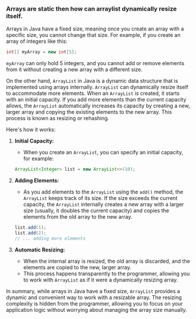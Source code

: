 ### Arrays are static then how can arraylist dynamically resize itself.

Arrays in Java have a fixed size, meaning once you create an array with a specific size, you cannot change that size. For example, if you create an array of integers like this:

```java
int[] myArray = new int[5];
```

`myArray` can only hold 5 integers, and you cannot add or remove elements from it without creating a new array with a different size.

On the other hand, `ArrayList` in Java is a dynamic data structure that is implemented using arrays internally. `ArrayList` can dynamically resize itself to accommodate more elements. When an `ArrayList` is created, it starts with an initial capacity. If you add more elements than the current capacity allows, the `ArrayList` automatically increases its capacity by creating a new, larger array and copying the existing elements to the new array. This process is known as resizing or rehashing.

Here's how it works:

1. **Initial Capacity:**

   - When you create an `ArrayList`, you can specify an initial capacity, for example:

   ```java
   ArrayList<Integer> list = new ArrayList<>(10);
   ```

2. **Adding Elements:**

   - As you add elements to the `ArrayList` using the `add()` method, the `ArrayList` keeps track of its size. If the size exceeds the current capacity, the `ArrayList` internally creates a new array with a larger size (usually, it doubles the current capacity) and copies the elements from the old array to the new array.

   ```java
   list.add(1);
   list.add(2);
   // ... adding more elements
   ```

3. **Automatic Resizing:**
   - When the internal array is resized, the old array is discarded, and the elements are copied to the new, larger array.
   - This process happens transparently to the programmer, allowing you to work with `ArrayList` as if it were a dynamically resizing array.

In summary, while arrays in Java have a fixed size, `ArrayList` provides a dynamic and convenient way to work with a resizable array. The resizing complexity is hidden from the programmer, allowing you to focus on your application logic without worrying about managing the array size manually.
